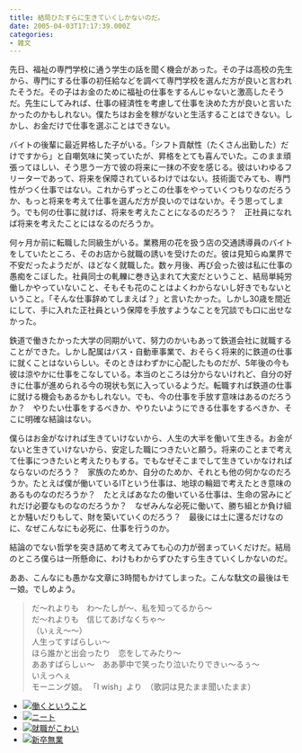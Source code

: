 ```yaml
---
title: 結局ひたすらに生きていくしかないのだ。
date: 2005-04-03T17:17:39.000Z
categories:
- 雑文
---
```

先日、福祉の専門学校に通う学生の話を聞く機会があった。その子は高校の先生から、専門にする仕事の初任給などを調べて専門学校を選んだ方が良いと言われたそうだ。その子はお金のために福祉の仕事をするんじゃないと激高したそうだ。先生にしてみれば、仕事の経済性を考慮して仕事を決めた方が良いと言いたかったのかもしれない。僕たちはお金を稼がないと生活することはできない。しかし、お金だけで仕事を選ぶことはできない。

<!-- more -->

バイトの後輩に最近昇格した子がいる。「シフト貢献性（たくさん出勤した）だけですから」と自嘲気味に笑っていたが、昇格をとても喜んでいた。このまま頑張ってほしい、そう思う一方で彼の将来に一抹の不安を感じる。彼はいわゆるフリーターであって、将来を保障されているわけではない。技術面でみても、専門性がつく仕事ではない。これからずっとこの仕事をやっていくつもりなのだろうか、もっと将来を考えて仕事を選んだ方が良いのではないか。そう思ってしまう。でも何の仕事に就けば、将来を考えたことになるのだろう？　正社員になれば将来を考えたことにはなるのだろうか。

何ヶ月か前に転職した同級生がいる。業務用の花を扱う店の交通誘導員のバイトをしていたところ、そのお店から就職の誘いを受けたのだ。彼は見知らぬ業界で不安だったようだが、ほどなく就職した。数ヶ月後、再び会った彼は私に仕事の愚痴をこぼした。社員同士の軋轢に巻き込まれて大変だということ、結局単純労働しかやっていないこと、そもそも花のことはよくわからないし好きでもないということ。「そんな仕事辞めてしまえば？」と言いたかった。しかし30歳を間近にして、手に入れた正社員という保障を手放すようなことを冗談でも口に出せなかった。

鉄道で働きたかった大学の同期がいて、努力のかいもあって鉄道会社に就職することができた。しかし配属はバス・自動車事業で、おそらく将来的に鉄道の仕事に就くことはないらしい。そのときはわずかに心配したものだが、5年後の今も彼は涼やかに仕事をこなしている。本当のところは分からないけれど、自分の好きに仕事が進められる今の現状も気に入っているようだ。転職すれば鉄道の仕事に就ける機会もあるかもしれない。でも、今の仕事を手放す意味はあるのだろうか？　やりたい仕事をするべきか、やりたいようにできる仕事をするべきか、そこに明確な結論はない。

僕らはお金がなければ生きていけないから、人生の大半を働いて生きる。お金がないと生きていけないから、安定した職につきたいと願う。将来のことまで考えて仕事につきたいと考えたりもする。でもなぜそこまでして生きていかなければならないのだろう？　家族のためか、自分のためか、それとも他の何かなのだろうか。たとえば僕が働いているITという仕事は、地球の輪廻で考えたとき意味のあるものなのだろうか？　たとえばあなたの働いている仕事は、生命の営みにどれだけ必要なものなのだろうか？　なぜみんな必死に働いて、勝ち組とか負け組とか騒いだりもして、財を築いていくのだろう？　最後には土に還るだけなのに、なぜこんなにも必死に、仕事を行うのか。

結論のでない哲学を突き詰めて考えてみても心の力が弱まっていくだけだ。結局のところ僕らは一所懸命に、わけもわからずひたすら生きていくしかないのだ。

ああ、こんなにも愚かな文章に3時間もかけてしまった。こんな駄文の最後はモー娘。でしめよう。

> だ〜れよりも　わ〜たしが〜、私を知ってるから〜  
> だ〜れよりも　信じてあげなくちゃ〜  
> （いぇえ〜〜）  
> 人生ってすばらしぃ〜  
> ほら誰かと出会ったり　恋をしてみたり〜  
> ああすばらしぃ〜　ああ夢中で笑ったり泣いたりできぃ〜るぅ〜  
> いえっへぇ  
> モーニング娘。 「I wish」より　（歌詞は見たまま聞いたまま）

*   [![](http://images-jp.amazon.com/images/P/4532351146.09.TZZZZZZZ.jpg)働くということ](http://www.amazon.co.jp/exec/obidos/ASIN/4532351146/ref=nosim/yutakayamaguc-22)
*   [![](http://images-jp.amazon.com/images/P/4344006380.09.TZZZZZZZ.jpg)ニート](http://www.amazon.co.jp/exec/obidos/ASIN/4344006380/ref=nosim/yutakayamaguc-22)
*   [![](http://images-jp.amazon.com/images/P/4062122693.09.TZZZZZZZ.jpg)就職がこわい](http://www.amazon.co.jp/exec/obidos/ASIN/4062122693/ref=nosim/yutakayamaguc-22)
*   [![](http://images-jp.amazon.com/images/P/4492260641.09.TZZZZZZZ.jpg)新卒無業](http://www.amazon.co.jp/exec/obidos/ASIN/4492260641/ref=nosim/yutakayamaguc-22)
